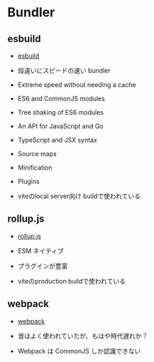 # Bundler

## esbuild

- [esbuild](https://esbuild.github.io/)

- 段違いにスピードの速い bundler

- Extreme speed without needing a cache
- ES6 and CommonJS modules
- Tree shaking of ES6 modules
- An API for JavaScript and Go
- TypeScript and JSX syntax
- Source maps
- Minification
- Plugins

- viteのlocal server向け buildで使われている

## rollup.js

- [rollup.js](https://rollupjs.org/guide/en/)

- ESM ネイティブ
- プラグインが豊富
- viteのproduction buildで使われている

## webpack

- [webpack](https://webpack.js.org/)

- 昔はよく使われていたが、もはや時代遅れか？
- Webpack は CommonJS しか認識できない
